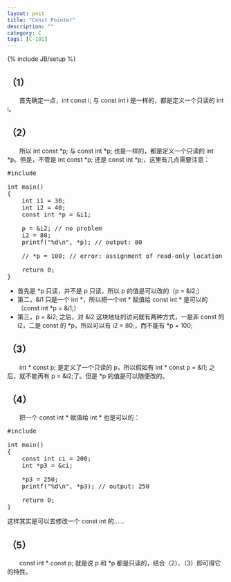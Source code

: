 ```yaml
---
layout: post
title: "Const Pointer"
description: ""
category: C
tags: [C-101]
---
```

{% include JB/setup %}

## （1）

　　首先确定一点，int const i; 与 const int i 是一样的，都是定义一个只读的 int i。 

## （2）
 
　　所以 int const \*p; 与 const int \*p; 也是一样的，都是定义一个只读的 int \*p。但是，不管是 int const \*p; 还是 const int \*p;，这里有几点需要注意：

<pre class="prettyprint linenums">
#include <stdio.h>  
  
int main()   
{  
	int i1 = 30;  
	int i2 = 40;  
	const int *p = &i1;  
	  
	p = &i2; // no problem  
	i2 = 80;  
	printf("%d\n", *p); // output: 80  
	  
	// *p = 100; // error: assignment of read-only location  
	  
	return 0;  
} </pre>

* 首先是 \*p 只读，并不是 p 只读，所以 p 的值是可以改的（p = &i2;）
* 第二，&i1 只是一个 int \*，所以把一个int \* 赋值给 const int \* 是可以的（const int \*p = &i1;）
* 第三，p = &i2; 之后，对 &i2 这块地址的访问就有两种方式，一是非 const 的 i2，二是 const 的 \*p，所以可以有 i2 = 80;，而不能有 \*p = 100;

## （3）

　　int \* const p; 是定义了一个只读的 p，所以假如有 int \* const p = &i1; 之后，就不能再有 p = &i2;了。但是 \*p 的值是可以随便改的。

## （4）

　　把一个 const int \* 赋值给 int \* 也是可以的：

<pre class="prettyprint linenums">
#include <stdio.h>  
  
int main()   
{     
	const int ci = 200;  
	int *p3 = &ci;  
	  
	*p3 = 250;  
	printf("%d\n", *p3); // output: 250  
	  
	return 0;  
} </pre>

这样其实是可以去修改一个 const int 的……  

## （5）

　　const int \* const p; 就是说 p 和 \*p 都是只读的，结合（2）、（3）即可得它的特性。